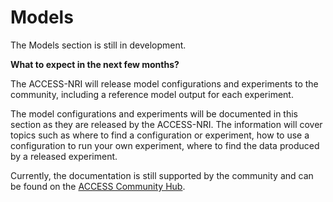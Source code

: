 # Models

The Models section is still in development.

**What to expect in the next few months?**

The ACCESS-NRI will release model configurations and experiments to the community, including a reference model output for each experiment.

The model configurations and experiments will be documented in this section as they are released by the ACCESS-NRI. The information will cover topics such as where to find a configuration or experiment, how to use a configuration to run your own experiment, where to find the data produced by a released experiment.

Currently, the documentation is still supported by the community and can be found on the [ACCESS Community Hub][community-modelling].

[community-modelling]: https://access-hub.github.io/ACCESS-Hub/modelling/